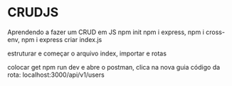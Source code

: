 # CRUDJS
Aprendendo a fazer um CRUD em JS
npm init
npm i express, npm i cross-env, npm i express
criar index.js

estruturar e começar o arquivo index, importar e rotas


colocar get
npm run dev e abre o postman, clica na nova guia 
código da rota: localhost:3000/api/v1/users